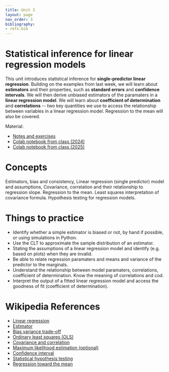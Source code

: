 ```yaml
---
title: Unit 3
layout: page
nav_order: 3
bibliography:
- refs.bib
---
```


# Statistical inference for linear regression models


This unit introduces statistical inference for **single‑predictor linear regression**. Building on the examples from last week, we will learn about **estimators** and their properties, such as **standard errors** and **confidence intervals**. We will then derive unbiased estimators of the paramaters in a **linear regression model**. We will learn about **coefficient of determination** and **correlations** -- two key quantities we use to access the relationship between variables in a linear regression model. Regression to the mean will also be covered.

Material: 
- [Notes and exercises](/public/latex_notes/unit3/unit3.pdf)
- [Colab notebook from class (2024)](https://colab.research.google.com/drive/1_4zOruAWfJ3HQoIf9sjefk3z0APko94-?usp=sharing)
- [Colab notebook from class (2025)](https://colab.research.google.com/drive/1QZUXeu7-QhJ0X1mKIEN4ZiTplmdWbqfv?usp=sharing)

# Concepts
Estimators, bias and consistency, Linear regression (single predictor) model and assumptions, Covariance, correlation and their relationship to regression slope. Regression to the mean.  Least squares interpretation of covariance formula. Hypothesis testing for regression models. 


# Things to practice
- Identify whether a simple estimator is biased or not, by hand if possible, or using simulations in Python.  
- Use the CLT to approximate the sample distribution of an estimator. 
- Stating the assumptions of a linear regression model and identify (e.g. based on plots) when they are invalid. 
- Be able to relate regression paramaters and means and variance of the predictor to the marginals. 
- Understand the relationship between model paramaters, correlations, coefficient of determination. Know the meaning of correlations and cod. 
- Interpret the output of a fitted linear regression model and access the goodness of fit (coefficient of determination). 

# Wikipedia References
- [Linear regression](https://en.wikipedia.org/wiki/Linear_regression)
- [Estimator](https://en.wikipedia.org/wiki/Estimator)
- [Bias variance trade-off](https://en.wikipedia.org/wiki/Bias%E2%80%93variance_tradeoff)
- [Ordinary least squares (OLS)](https://en.wikipedia.org/wiki/Ordinary_least_squares)
- [Covariance and correlation](https://en.wikipedia.org/wiki/Covariance_and_correlation)
- [Maximum likelihood estimation (optional)](https://en.wikipedia.org/wiki/Maximum_likelihood_estimation)
- [Confidence interval](https://en.wikipedia.org/wiki/Confidence_interval)
- [Statistical hypothesis testing](https://en.wikipedia.org/wiki/Statistical_hypothesis_testing)
- [Regression toward the mean](https://en.wikipedia.org/wiki/Regression_toward_the_mean)
